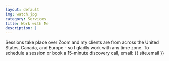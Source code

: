 ```yaml
---
layout: default
img: watch.jpg
category: Services
title: Work with Me
description: |
---
```

Sessions take place over Zoom and my clients are from across the United States, Canada, and Europe - so I gladly work with any time zone. To schedule a session or book a 15-minute discovery call, email: {{ site.email }}